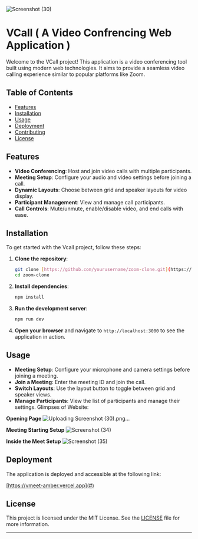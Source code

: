 ![Screenshot (30)](https://github.com/user-attachments/assets/8101f522-66a8-4a3d-b0ca-e1337ed7f208)

# VCall ( A Video Confrencing Web Application )

Welcome to the VCall project! This application is a video conferencing tool built using modern web technologies. It aims to provide a seamless video calling experience similar to popular platforms like Zoom.

## Table of Contents

- [Features](#features)
- [Installation](#installation)
- [Usage](#usage)
- [Deployment](#deployment)
- [Contributing](#contributing)
- [License](#license)

## Features

- **Video Conferencing**: Host and join video calls with multiple participants.
- **Meeting Setup**: Configure your audio and video settings before joining a call.
- **Dynamic Layouts**: Choose between grid and speaker layouts for video display.
- **Participant Management**: View and manage call participants.
- **Call Controls**: Mute/unmute, enable/disable video, and end calls with ease.

## Installation

To get started with the Vcall project, follow these steps:

1. **Clone the repository**:
   ```bash
   git clone [https://github.com/yourusername/zoom-clone.git](https://github.com/yourusername/zoom-clone.git)
   cd zoom-clone
   ```

2. **Install dependencies**:
   ```bash
   npm install
   ```

3. **Run the development server**:
   ```bash
   npm run dev
   ```

4. **Open your browser** and navigate to `http://localhost:3000` to see the application in action.

## Usage

- **Meeting Setup**: Configure your microphone and camera settings before joining a meeting.
- **Join a Meeting**: Enter the meeting ID and join the call.
- **Switch Layouts**: Use the layout button to toggle between grid and speaker views.
- **Manage Participants**: View the list of participants and manage their settings.
Glimpses of Website:

**Opening Page**
![Uploading Screenshot (30).png…]()

**Meeting Starting Setup**
![Screenshot (34)](https://github.com/user-attachments/assets/911ace83-373e-472b-baf2-2567b9515768)

**Inside the Meet Setup**
![Screenshot (35)](https://github.com/user-attachments/assets/819232b0-6dd5-44c6-89b7-171ec0db0c77)


## Deployment

The application is deployed and accessible at the following link:

[https://vmeet-amber.vercel.app](#)


## License

This project is licensed under the MIT License. See the [LICENSE](LICENSE) file for more information.

---
